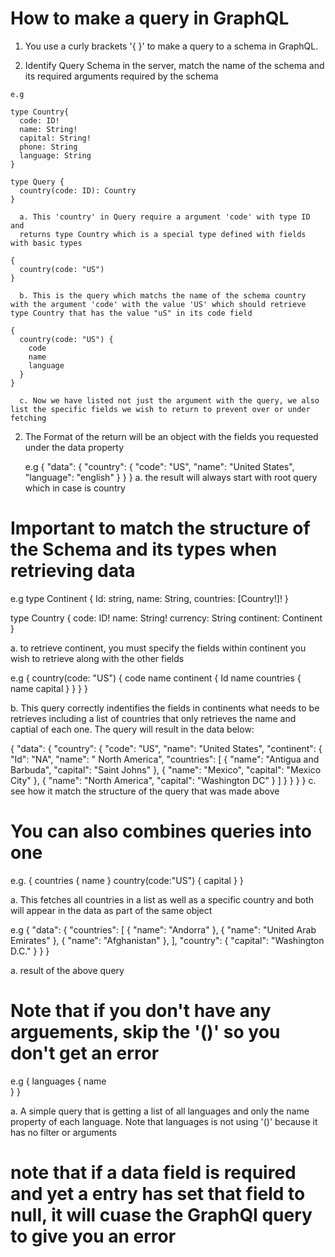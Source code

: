 # How to make a query in GraphQL 

  1. You use a curly brackets '{ }' to make a query to a schema in GraphQL.

  2. Identify Query Schema in the server, match the name of the schema and its
     required arguments required by the schema

    e.g 
    
    type Country{
      code: ID!
      name: String!
      capital: String!
      phone: String
      language: String
    }

    type Query {
      country(code: ID): Country
    }

      a. This 'country' in Query require a argument 'code' with type ID and 
      returns type Country which is a special type defined with fields with basic types

    {
      country(code: "US")
    }
      
      b. This is the query which matchs the name of the schema country with the argument 'code' with the value 'US' which should retrieve type Country that has the value "uS" in its code field 

    {
      country(code: "US") {
        code
        name
        language
      }
    }

      c. Now we have listed not just the argument with the query, we also list the specific fields we wish to return to prevent over or under fetching

  2. The Format of the return will be an object with the fields you requested
     under the data property

     e.g
     {
      "data": {
        "country": {
          "code": "US",
          "name": "United States",
          "language": "english"
        }
      }
     }
    a. the result will always start with root query which in case is country

# Important to match the structure of the Schema and its types when retrieving data 

  e.g 
  type Continent {
    Id: string,
    name: String,
    countries: [Country!]!
  }

  type Country {
    code: ID!
    name: String!
    currency: String
    continent: Continent
  }
  
  a. to retrieve continent, you must specify the fields within continent you
  wish to retrieve along with the other fields 

  e.g 
  {
    country(code: "US") {
      code
      name
      continent {
        Id
        name
        countries {
          name
          capital
        }
      }
    }
  }

  b. This query correctly indentifies the fields in continents what needs to be
  retrieves including a list of countries that only retrieves the name and
  captial of each one. The query will result in the data below: 

  {
    "data": {
      "country": {
        "code": "US",
        "name": "United States",
        "continent": {
          "Id": "NA",
          "name": " North America",
          "countries": [
            {
              "name": "Antigua and Barbuda",
              "capital": "Saint Johns"
            },
            {
              "name": "Mexico",
              "capital": "Mexico City"
            },
            {
              "name": "North America",
              "capital": "Washington DC"
            }
          ]
        }
      }
    }
  }
  c. see how it match the structure of the query that was made above

# You can also combines queries into one 

  e.g. 
  {
    countries {
  		name
    }
    country(code:"US") {
      capital
    }
  }

  a. This fetches all countries in a list as well as a specific country and both
  will appear in the data as part of the same object 

  e.g
  {
    "data": {
      "countries": [
        {
          "name": "Andorra"
        },
        {
          "name": "United Arab Emirates"
        },
        {
          "name": "Afghanistan"
        },
      ],
      "country": {
        "capital": "Washington D.C."
      }
    }
  }

  a. result of the above query

# Note that if you don't have any arguements, skip the '()' so you don't get an error 

  e.g 
  {
    languages {
      name   
    }
  }

  a. A simple query that is getting a list of all languages and only the name
  property of each language. Note that languages is not using '()' because it
  has no filter or arguments

# note that if a data field is required and yet a entry has set that field to null, it will cuase the GraphQl query to give you an error 